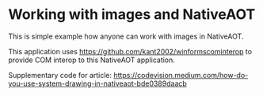 Working with images and NativeAOT
=================================

This is simple example how anyone can work with images in NativeAOT.

This application uses https://github.com/kant2002/winformscominterop to provide COM interop to this NativeAOT application.

Supplementary code for article: https://codevision.medium.com/how-do-you-use-system-drawing-in-nativeaot-bde0389daacb